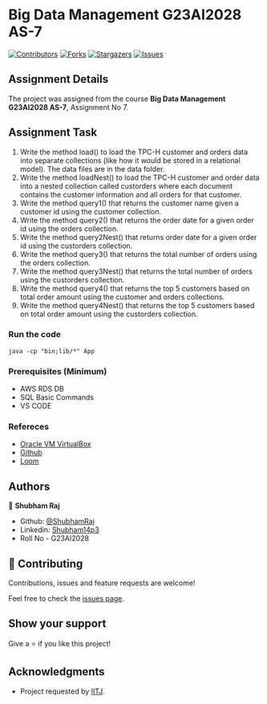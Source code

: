 # Big Data Management G23AI2028 AS-7

[![Contributors][contributors-shield]][contributors-url]
[![Forks][forks-shield]][forks-url]
[![Stargazers][stars-shield]][stars-url]
[![Issues][issues-shield]][issues-url]

## Assignment Details

The project was assigned from the course **Big Data Management G23AI2028 AS-7**, Assignment No 7.

## Assignment Task

1. Write the method load() to load the TPC-H customer and orders data into separate
collections (like how it would be stored in a relational model). The data files are in the
data folder.
2. Write the method loadNest() to load the TPC-H customer and order data into a nested
collection called custorders where each document contains the customer information and
all orders for that customer.
3. Write the method query1() that returns the customer name given a customer id using the
customer collection.
4. Write the method query2() that returns the order date for a given order id using the orders
collection.
5. Write the method query2Nest() that returns order date for a given order id using the
custorders collection.
6. Write the method query3() that returns the total number of orders using the orders
collection.
7. Write the method query3Nest() that returns the total number of orders using the
custorders collection.
8. Write the method query4() that returns the top 5 customers based on total order amount
using the customer and orders collections.
9. Write the method query4Nest() that returns the top 5 customers based on total order
amount using the custorders collection.

### Run the code

```
java -cp "bin;lib/*" App
```

### Prerequisites (Minimum)

- AWS RDS DB
- SQL Basic Commands
- VS CODE

### Refereces

- [Oracle VM VirtualBox](https://www.virtualbox.org/)
- [Github](https://github.com)
- [Loom](https://www.loom.com/)

## Authors

👤 **Shubham Raj**

- Github: [@ShubhamRaj](https://github.com/shubham14p3)
- Linkedin: [Shubham14p3](https://www.linkedin.com/in/shubham14p3/)
- Roll No - G23AI2028


## 🤝 Contributing

Contributions, issues and feature requests are welcome!

Feel free to check the [issues page](https://github.com/shubham14p3/vm-g23ai2028-php/issues).

## Show your support

Give a ⭐️ if you like this project!

## Acknowledgments

- Project requested by [IITJ](https://www.iitj.ac.in/).

<!-- MARKDOWN LINKS & IMAGES -->

[contributors-shield]: https://img.shields.io/github/contributors/shubham14p3/members-only.svg?style=flat-square
[contributors-url]: https://github.com/shubham14p3/vm-g23ai2028-php/graphs/contributors
[forks-shield]: https://img.shields.io/github/forks/shubham14p3/members-only.svg?style=flat-square
[forks-url]: https://github.com/shubham14p3/vm-g23ai2028-php/network/members
[stars-shield]: https://img.shields.io/github/stars/shubham14p3/members-only.svg?style=flat-square
[stars-url]: https://github.com/shubham14p3/vm-g23ai2028-php/stargazers
[issues-shield]: https://img.shields.io/github/issues/shubham14p3/members-only.svg?style=flat-square
[issues-url]: https://github.com/shubham14p3/vm-g23ai2028-php/issues


